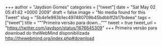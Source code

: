 
+++
author = "Jaydson Gomes"
categories = ["tweet"]
date = "Sat May 02 05:41:42 +0000 2009"
draft = false
image = "No media found for this Tweet"
slug = "5b4e1e983b1ec497480709b45bdbb1f2b17bdeea"
tags = ["tweet"]
title = """Primeira versão para down..."""
tweet = true
tweet_url = "https://twitter.com/jaydson/status/1676645309"
+++
Primeira versão para download do theWebMind disponibilizada http://thewebmind.org/index.php#download
